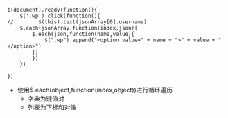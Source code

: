```
$(document).ready(function(){
    $('.wp').click(function(){
//        $(this).text(jsonArray[0].username)
    $.each(jsonArray,function(index,json){
        $.each(json,function(name,value){
            $(".wp").append("<option value=" + name + ">" + value + "</option>")
        })
        })
    })

})
```

* 使用$.each\(object,function\(index,object\)\)进行循环遍历
  * 字典为键值对
  * 列表为下标和对像



